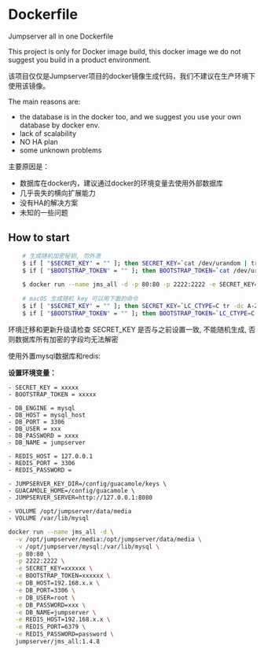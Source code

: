 # Dockerfile

Jumpserver all in one Dockerfile

This project is only for Docker image build, this docker image we do not suggest you build in a product environment.

该项目仅仅是Jumpserver项目的docker镜像生成代码，我们不建议在生产环境下使用该镜像。

The main reasons are:

   - the database is in the docker too, and we suggest you use your own database by docker env.
   - lack of scalability
   - NO HA plan
   - some unknown problems

主要原因是：

   - 数据库在docker内，建议通过docker的环境变量去使用外部数据库
   - 几乎丧失的横向扩展能力
   - 没有HA的解决方案
   - 未知的一些问题

## How to start


```bash
    # 生成随机加密秘钥, 勿外泄
    $ if [ "$SECRET_KEY" = "" ]; then SECRET_KEY=`cat /dev/urandom | tr -dc A-Za-z0-9 | head -c 50`; echo "SECRET_KEY=$SECRET_KEY" >> ~/.bashrc; echo $SECRET_KEY; else echo $SECRET_KEY; fi
    $ if [ "$BOOTSTRAP_TOKEN" = "" ]; then BOOTSTRAP_TOKEN=`cat /dev/urandom | tr -dc A-Za-z0-9 | head -c 16`; echo "BOOTSTRAP_TOKEN=$BOOTSTRAP_TOKEN" >> ~/.bashrc; echo $BOOTSTRAP_TOKEN; else echo $BOOTSTRAP_TOKEN; fi

    $ docker run --name jms_all -d -p 80:80 -p 2222:2222 -e SECRET_KEY=$SECRET_KEY -e BOOTSTRAP_TOKEN=$BOOTSTRAP_TOKEN jumpserver/jms_all:1.4.8

    # macOS 生成随机 key 可以用下面的命令
    $ if [ "$SECRET_KEY" = "" ]; then SECRET_KEY=`LC_CTYPE=C tr -dc A-Za-z0-9 < /dev/urandom | head -c 50`; echo "SECRET_KEY=$SECRET_KEY" >> ~/.bash_profile; echo $SECRET_KEY; else echo $SECRET_KEY; fi
    $ if [ "$BOOTSTRAP_TOKEN" = "" ]; then BOOTSTRAP_TOKEN=`LC_CTYPE=C tr -dc A-Za-z0-9 < /dev/urandom | head -c 16`; echo "BOOTSTRAP_TOKEN=$BOOTSTRAP_TOKEN" >> ~/.bash_profile; echo $BOOTSTRAP_TOKEN; else echo $BOOTSTRAP_TOKEN; fi
```

环境迁移和更新升级请检查 SECRET_KEY 是否与之前设置一致, 不能随机生成, 否则数据库所有加密的字段均无法解密

使用外置mysql数据库和redis:

**设置环境变量：**

    - SECRET_KEY = xxxxx
    - BOOTSTRAP_TOKEN = xxxxx

    - DB_ENGINE = mysql
    - DB_HOST = mysql_host
    - DB_PORT = 3306
    - DB_USER = xxx
    - DB_PASSWORD = xxxx
    - DB_NAME = jumpserver

    - REDIS_HOST = 127.0.0.1
    - REDIS_PORT = 3306
    - REDIS_PASSWORD =

    - JUMPSERVER_KEY_DIR=/config/guacamole/keys \
    - GUACAMOLE_HOME=/config/guacamole \
    - JUMPSERVER_SERVER=http://127.0.0.1:8080

    - VOLUME /opt/jumpserver/data/media
    - VOLUME /var/lib/mysql


```bash
docker run --name jms_all -d \
  -v /opt/jumpserver/media:/opt/jumpserver/data/media \
  -v /opt/jumpserver/mysql:/var/lib/mysql \
  -p 80:80 \
  -p 2222:2222 \
  -e SECRET_KEY=xxxxxx \
  -e BOOTSTRAP_TOKEN=xxxxxx \
  -e DB_HOST=192.168.x.x \
  -e DB_PORT=3306 \
  -e DB_USER=root \
  -e DB_PASSWORD=xxx \
  -e DB_NAME=jumpserver \
  -e REDIS_HOST=192.168.x.x \
  -e REDIS_PORT=6379 \
  -e REDIS_PASSWORD=password \
  jumpserver/jms_all:1.4.8

```
